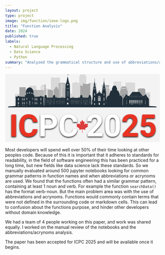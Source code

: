 ```yaml
---
layout: project
type: project
image: img/function/ieee-logo.png
title: "Function Analysis"
date: 2024
published: true
labels:
  - Natural Language Processing
  - Data Science
  - Python
summary: "Analyzed the grammatical structure and use of abbreviations/acronyms in method names from Juypter notebooks for a paper at ICPC 2025"
---
```


<img class="img-fluid" src="../img/icpc25.png">

Most developers will spend well over 50% of their time looking at other peoples code. Because of this it is important that it adheres to standards for readability, in the field of software engineering this has been 
practiced for a long time, but new fields like data science lack these standards. So we manually evaluated around 500 jupyter notebooks looking for common grammar patterns in function names and when abbreviations 
or acrynoms are used. We found that the functions often had a similar grammar pattern, containing at least 1 noun and verb. For example the function ```searchData()``` has the format verb-noun. But the main problem area was with the use of abbreviations and acrynoms. Functions would
commonly contain terms that were not defined in the surrounding code or markdown cells. This can lead to confusion about the functions purpose, and hinder other developers without domain knowledge.

We had a team of 4 people working on this paper, and work was shared equally. I worked on the manual review of the notebooks and the abbreviations/acrynoms analysis.

The paper has been accepted for ICPC 2025 and will be available once it begins.
